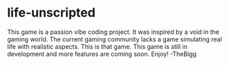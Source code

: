 # life-unscripted
This game is a passion vibe coding project. It was inspired by a void in the gaming world. The current gaming community lacks a game simulating real life with realistic aspects. This is that game. This game is still in development and more features are coming soon. Enjoy! -TheBigg
